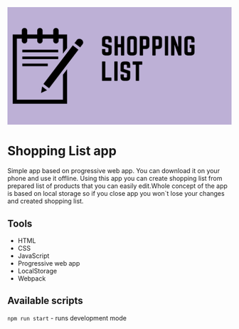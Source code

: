 ![cover](https://github.com/kilerynka/shoppingListApp/blob/master/src/assets/img/shoppingList.png)

# Shopping List app

Simple app based on progressive web app. You can download it on your phone and use it offline. Using this app you can create shopping list from prepared list of products that you can easily edit.Whole concept of the app is based on local storage so if you close app you won`t lose your changes and created shopping list.

## Tools

- HTML
- CSS
- JavaScript
- Progressive web app
- LocalStorage
- Webpack

## Available scripts

`npm run start` - runs development mode
